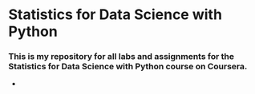 # Statistics for Data Science with Python
### This is my repository for all labs and assignments for the Statistics for Data Science with Python course on Coursera.

-
